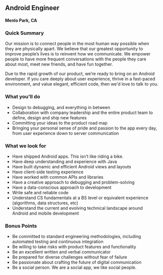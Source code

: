 ## Android Engineer
#### Menlo Park, CA

### Quick Summary
Our mission is to connect people in the most human way possible when they are physically apart. We believe that our greatest opportunity to improve people’s lives is to reinvent how we communicate. We empower people to have more frequent conversations with the people they care about most, meet new friends, and have fun together.

Due to the rapid growth of our product, we’re ready to bring on an Android developer. If you care deeply about user experience, thrive in a fast-paced environment, and value elegant, efficient code, then we'd love to talk to you.

### What you'll do
+	Design to debugging, and everything in between
+	Collaboration with company leadership and the entire product team to define, design and ship new features
+	Committing your ideas to the product road map
+	Bringing your personal sense of pride and passion to the app every day, from user experience down to server communication

### What we look for
+	Have shipped Android apps. This isn’t like riding a bike.
+	Have deep understanding and experience with Java
+	Have built dynamic and efficient Android views and layouts
+	Have client-side testing experience
+	Have worked with common APIs and libraries
+	Have a creative approach to debugging and problem-solving
+	Have a data-conscious approach to development
+	Write safe and reliable code
+	Understand CS fundamentals at a BS level or equivalent experience (algorithms, data structures, etc)
+	Understand the current and evolving technical landscape around Android and mobile development

### Bonus Points
+	Be committed to standard engineering methodologies, including automated testing and continuous integration
+	Be willing to take risks with product features and functionality
+	Be an excellent written and verbal communicator
+	Be prepared for diverse challenges without fear of failure
+	Be passionate about crafting the future of digital communication
+	Be a social person. We are a social app, we like social people.
